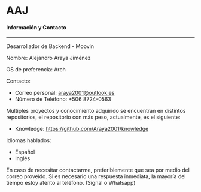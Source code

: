 # AAJ
#### Información y Contacto
---

Desarrollador de Backend - Moovin

Nombre: Alejandro Araya Jiménez

OS de preferencia: Arch

Contacto:
* Correo personal: araya2001@outlook.es
* Número de Teléfono: +506 8724-0563

Multiples proyectos y conocimiento adquirido se encuentran en distintos repositorios, el repositorio con más peso, actualmente, es el siguiente:
* Knowledge: https://github.com/Araya2001/knowledge

Idiomas hablados:
* Español
* Inglés

En caso de necesitar contactarme, preferiblemente que sea por medio del correo proveído. Si es necesario una respuesta inmediata, la mayoría del tiempo estoy atento al teléfono. (Signal o Whatsapp)
